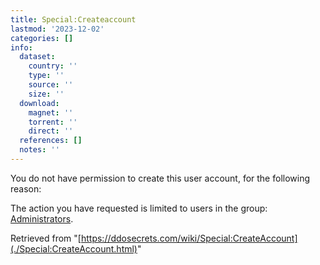 ```yaml
---
title: Special:Createaccount
lastmod: '2023-12-02'
categories: []
info:
  dataset:
    country: ''
    type: ''
    source: ''
    size: ''
  download:
    magnet: ''
    torrent: ''
    direct: ''
  references: []
  notes: ''
---
```




You do not have permission to create this user account, for the
following reason:

The action you have requested is limited to users in the group:
[Administrators](https://ddosecrets.com/index.php?title=DDoSecrets:Administrators&action=edit&redlink=1 "DDoSecrets:Administrators (page does not exist)").

Retrieved from
"[https://ddosecrets.com/wiki/Special:CreateAccount](./Special:CreateAccount.html)"

